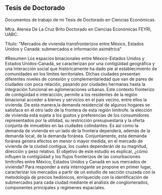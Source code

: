 ## Tesis de Doctorado
Documentos de trabajo de mi Tesis de Doctorado en Ciencias Económicas.

Mtra. Atenea De La Cruz Brito
Doctorado en Ciencias Económicas FEYRI, UABC.

Título: "Mercados de vivienda transfronterizos entre México, Estados Unidos y Canadá: submercados e información asimétrica"

#Resumen
Los espacios binacionales entre México-Estados Unidos y Estados Unidos-Canadá, se caracterizan por una contigüidad geográfica y una interacción social que históricamente ha dado pie al establecimiento de comunidades en los límites territoriales. Dichas ciudades presentan diferentes niveles de conexión y complementariedad que van de pares de ciudades con poca relación, pasando por ciudades hermanas hasta la integración funcional en aglomeraciones urbanas.
Este contexto fronterizo de contigüidad e interacción, permite a los residentes de la región binacional acceder a bienes y servicios en el país vecino, entre ellos la vivienda. De esta manera,la demanda residencial de algunos hogares se satisface en el otro lado de la frontera de esta región limítrofe.  la elección de vivienda está sujeta a los gustos y preferencias de los consumidores representados por la utilidad, su restricción presupuestaria y la oferta conjunta de inmuebles en las ciudades colindantes.
Es así como la demanda de vivienda en un lado de la frontera dependerá, además de la demanda local, de la demanda foránea. Conjuntamente, esta demanda foránea genera efectos en menor o mayor medida, en el mercado de vivienda de la ciudad contigua, los cuales dependerán de su magnitud, dirección y peso relativo.
El objetivo de este estudio es explicar, ¿cómo influyen la contigüidad y los flujos fronterizos de las conurbaciones limítrofes entre México, Estados Unidos y Canadá en sus mercados de vivienda? Para responder a esta interrogante se propone en primer lugar, caracterizar los mercados a partir de un estudio de sección cruzada con la metodología de precios hedónicos, enriquecido con la identificación de submercados para cada ciudad mediante el análisis de conglomerados, componentes principales y regímenes espaciales.
